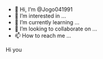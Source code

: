 - 👋 Hi, I’m @Jogo041991
- 👀 I’m interested in ...
- 🌱 I’m currently learning ...
- 💞️ I’m looking to collaborate on ...
- 📫 How to reach me ...

<!---
Jogo041991/Jogo041991 is a ✨ special ✨ repository because its `README.md` (this file) appears on your GitHub profile.
You can click the Preview link to take a look at your changes.
---> Hi you 
